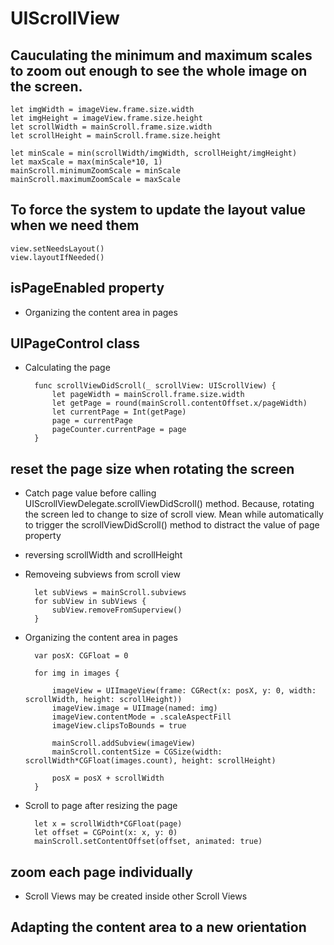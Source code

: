 # UIScrollView

## Cauculating the minimum and maximum scales to zoom out enough to see the whole image on the screen.
    let imgWidth = imageView.frame.size.width
    let imgHeight = imageView.frame.size.height
    let scrollWidth = mainScroll.frame.size.width
    let scrollHeight = mainScroll.frame.size.height

    let minScale = min(scrollWidth/imgWidth, scrollHeight/imgHeight)
    let maxScale = max(minScale*10, 1)
    mainScroll.minimumZoomScale = minScale
    mainScroll.maximumZoomScale = maxScale

## To force the system to update the layout value when we need them
    view.setNeedsLayout()
    view.layoutIfNeeded()

## isPageEnabled property
- Organizing the content area in pages
    
## UIPageControl class
- Calculating the page

        func scrollViewDidScroll(_ scrollView: UIScrollView) {
            let pageWidth = mainScroll.frame.size.width
            let getPage = round(mainScroll.contentOffset.x/pageWidth)
            let currentPage = Int(getPage)
            page = currentPage
            pageCounter.currentPage = page
        }


## reset the page size when rotating the screen
- Catch page value before calling UIScrollViewDelegate.scrollViewDidScroll() method. Because, rotating the screen led to change to size of scroll view. Mean while automatically to trigger the scrollViewDidScroll() method to distract the value of page property
- reversing scrollWidth and scrollHeight
- Removeing subviews from scroll view

        let subViews = mainScroll.subviews
        for subView in subViews {
            subView.removeFromSuperview()
        }

- Organizing the content area in pages

        var posX: CGFloat = 0
        
        for img in images {
            
            imageView = UIImageView(frame: CGRect(x: posX, y: 0, width: scrollWidth, height: scrollHeight))
            imageView.image = UIImage(named: img)
            imageView.contentMode = .scaleAspectFill
            imageView.clipsToBounds = true
            
            mainScroll.addSubview(imageView)
            mainScroll.contentSize = CGSize(width: scrollWidth*CGFloat(images.count), height: scrollHeight)
            
            posX = posX + scrollWidth
        }

- Scroll to page after resizing the page

        let x = scrollWidth*CGFloat(page)
        let offset = CGPoint(x: x, y: 0)
        mainScroll.setContentOffset(offset, animated: true)


## zoom each page individually
- Scroll Views may be created inside other Scroll Views

## Adapting the content area to a new orientation

